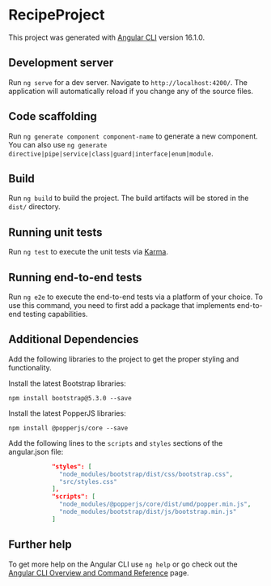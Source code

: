 # RecipeProject

This project was generated with [Angular CLI](https://github.com/angular/angular-cli) version 16.1.0.

## Development server

Run `ng serve` for a dev server. Navigate to `http://localhost:4200/`. The application will automatically reload if you change any of the source files.

## Code scaffolding

Run `ng generate component component-name` to generate a new component. You can also use `ng generate directive|pipe|service|class|guard|interface|enum|module`.

## Build

Run `ng build` to build the project. The build artifacts will be stored in the `dist/` directory.

## Running unit tests

Run `ng test` to execute the unit tests via [Karma](https://karma-runner.github.io).

## Running end-to-end tests

Run `ng e2e` to execute the end-to-end tests via a platform of your choice. To use this command, you need to first add a package that implements end-to-end testing capabilities.

## Additional Dependencies

Add the following libraries to the project to get the proper styling and functionality.

Install the latest Bootstrap libraries:
```
npm install bootstrap@5.3.0 --save
```

Install the latest PopperJS libraries:
```
npm install @popperjs/core --save
```

Add the following lines to the `scripts` and `styles` sections of the angular.json file:

```json
            "styles": [
              "node_modules/bootstrap/dist/css/bootstrap.css",
              "src/styles.css"
            ],
            "scripts": [
              "node_modules/@popperjs/core/dist/umd/popper.min.js",
              "node_modules/bootstrap/dist/js/bootstrap.min.js"
            ]
```

## Further help

To get more help on the Angular CLI use `ng help` or go check out the [Angular CLI Overview and Command Reference](https://angular.io/cli) page.
